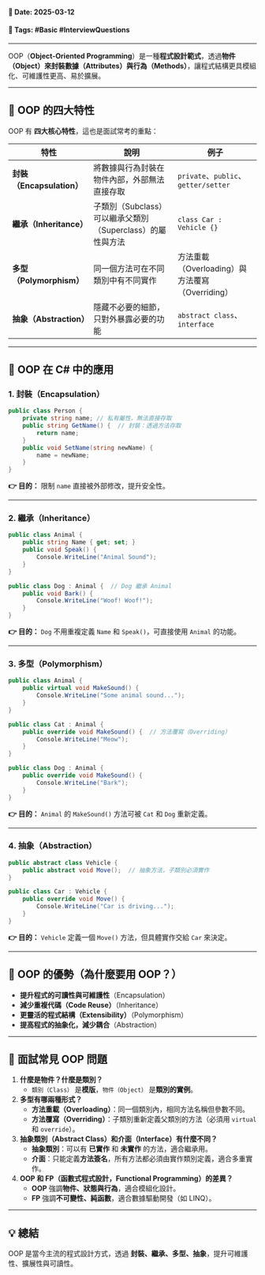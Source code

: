 #### 📅 **Date**: 2025-03-12

#### 🔖 **Tags**: #Basic #InterviewQuestions

---

OOP（**Object-Oriented Programming**）是一種**程式設計範式**，透過**物件（Object）**來封裝**數據（Attributes）**與**行為（Methods）**，讓程式結構更具模組化、可維護性更高、易於擴展。

---

## **📍 OOP 的四大特性**

OOP 有 **四大核心特性**，這也是面試常考的重點：

| 特性                    | 說明                                     | 例子                                 |
| --------------------- | -------------------------------------- | ---------------------------------- |
| **封裝（Encapsulation）** | 將數據與行為封裝在物件內部，外部無法直接存取                 | `private`、`public`、`getter/setter` |
| **繼承（Inheritance）**   | 子類別（Subclass）可以繼承父類別（Superclass）的屬性與方法 | `class Car : Vehicle {}`           |
| **多型（Polymorphism）**  | 同一個方法可在不同類別中有不同實作                      | 方法重載（Overloading）與方法覆寫（Overriding） |
| **抽象（Abstraction）**   | 隱藏不必要的細節，只對外暴露必要的功能                    | `abstract class`、`interface`       |

---

## **📍 OOP 在 C# 中的應用**

### **1. 封裝（Encapsulation）**

```csharp
public class Person {
	private string name; // 私有屬性，無法直接存取
	public string GetName() {  // 封裝：透過方法存取
		return name;
	}
	public void SetName(string newName) {
		name = newName;
	}
}
```

**👉 目的：** 限制 `name` 直接被外部修改，提升安全性。

---

### **2️. 繼承（Inheritance）**

```csharp
public class Animal {
	public string Name { get; set; }
	public void Speak() {
		Console.WriteLine("Animal Sound");
	}
}

public class Dog : Animal {  // Dog 繼承 Animal
	public void Bark() {
		Console.WriteLine("Woof! Woof!");
	}
}
```

**👉 目的：** `Dog` 不用重複定義 `Name` 和 `Speak()`，可直接使用 `Animal` 的功能。

---

### **3️. 多型（Polymorphism）**

```csharp
public class Animal {
	public virtual void MakeSound() {
		Console.WriteLine("Some animal sound...");
	}
}

public class Cat : Animal {
	public override void MakeSound() {  // 方法覆寫（Overriding）
		Console.WriteLine("Meow");
	}
}

public class Dog : Animal {
	public override void MakeSound() {
		Console.WriteLine("Bark");
	}
}
```

**👉 目的：** `Animal` 的 `MakeSound()` 方法可被 `Cat` 和 `Dog` 重新定義。

---

### **4️. 抽象（Abstraction）**

```csharp
public abstract class Vehicle {
	public abstract void Move();  // 抽象方法，子類別必須實作
}

public class Car : Vehicle {
	public override void Move() {
		Console.WriteLine("Car is driving...");
	}
}
```

**👉 目的：** `Vehicle` 定義一個 `Move()` 方法，但具體實作交給 `Car` 來決定。

---

## **📍 OOP 的優勢（為什麼要用 OOP？）**

- **提升程式的可讀性與可維護性**（Encapsulation）  
- **減少重複代碼（Code Reuse）**（Inheritance）  
- **更靈活的程式結構（Extensibility）**（Polymorphism）  
- **提高程式的抽象化，減少耦合**（Abstraction）

---

## **📍 面試常見 OOP 問題**

1. **什麼是物件？什麼是類別？**
    - `類別（Class）` 是**模版**，`物件（Object）` 是**類別的實例**。
2. **多型有哪兩種形式？**
    - **方法重載（Overloading）**：同一個類別內，相同方法名稱但參數不同。
    - **方法覆寫（Overriding）**：子類別重新定義父類別的方法（必須用 `virtual` 和 `override`）。
3. **抽象類別（Abstract Class）和介面（Interface）有什麼不同？**
    - **抽象類別**：可以有 **已實作** 和 **未實作** 的方法，適合繼承用。
    - **介面**：只能定義**方法簽名**，所有方法都必須由實作類別定義，適合多重實作。
4. **OOP 和 FP（函數式程式設計，Functional Programming）的差異？**
    - **OOP** 強調**物件、狀態與行為**，適合模組化設計。
    - **FP** 強調**不可變性、純函數**，適合數據驅動開發（如 LINQ）。

---
## **💡 總結**

OOP 是當今主流的程式設計方式，透過 **封裝、繼承、多型、抽象**，提升可維護性、擴展性與可讀性。